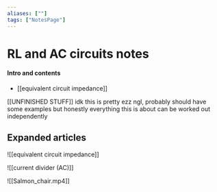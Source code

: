 ```yaml
---
aliases: [""]
tags: ["NotesPage"]
---
```


# RL and AC circuits notes

#### Intro and contents
- [[equivalent circuit impedance]] 
  
[[UNFINISHED STUFF]]
idk this is pretty ezz ngl, probably should have some examples but honestly everything this is about can be worked out independently

## Expanded articles
![[equivalent circuit impedance]]

![[current divider (AC)]]

![[Salmon_chair.mp4]]